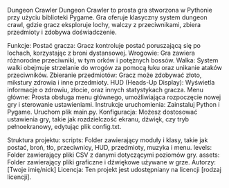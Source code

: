 Dungeon Crawler
Dungeon Crawler to prosta gra stworzona w Pythonie przy użyciu biblioteki Pygame. Gra oferuje klasyczny system dungeon crawl, gdzie gracz eksploruje lochy, walczy z przeciwnikami, zbiera przedmioty i zdobywa doświadczenie.

Funkcje:
Postać gracza: Gracz kontroluje postać poruszającą się po lochach, korzystając z broni dystansowej.
Wrogowie: Gra zawiera różnorodne przeciwniki, w tym orków i potężnych bossów.
Walka: System walki obejmuje strzelanie do wrogów za pomocą łuku oraz unikanie ataków przeciwników.
Zbieranie przedmiotów: Gracz może zdobywać złoto, mikstury zdrowia i inne przedmioty.
HUD (Heads-Up Display): Wyświetla informacje o zdrowiu, złocie, oraz innych statystykach gracza.
Menu główne: Prosta obsługa menu głównego, umożliwiająca rozpoczęcie nowej gry i sterowanie ustawieniami.
Instrukcje uruchomienia:
Zainstaluj Python i Pygame.
Uruchom plik main.py.
Konfiguracja:
Możesz dostosować ustawienia gry, takie jak rozdzielczość ekranu, dźwięk, czy tryb pełnoekranowy, edytując plik config.txt.

Struktura projektu:
scripts: Folder zawierający moduły i klasy, takie jak postać, broń, tło, przeciwnicy, HUD, przedmioty, muzyka i menu.
levels: Folder zawierający pliki CSV z danymi dotyczącymi poziomów gry.
assets: Folder zawierający pliki graficzne i dźwiękowe używane w grze.
Autorzy:
[Twoje imię/nick]
Licencja:
Ten projekt jest udostępniany na licencji [rodzaj licencji].
